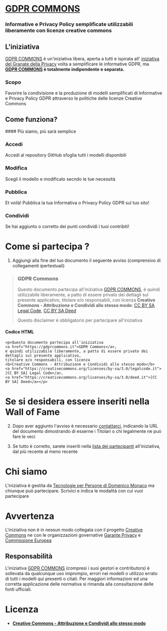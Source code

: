 # [GDPR COMMONS](https://www.gdprcommons.it)

### Informative e Privacy Policy semplificate utilizzabili liberamente con licenze creative commons


## L'iniziativa

[GDPR COMMONS](https://www.gdprcommons.it) è un'iniziativa libera, aperta a tutti e ispirata all' [iniziativa del Granate della Privacy](https://www.garanteprivacy.it/home/docweb/-/docweb-display/docweb/9684797) volta a semplificare le informative GDPR, ma **[GDPR COMMONS](https://www.gdprcommons.it) è totalmente indipendente e separata.**

### Scopo

Favorire la condivisione e la produzione di modelli semplificati di Informative e Privacy Policy GDPR attraverso le politiche delle licenze Creative Commons

## Come funziona?
#### Più siamo, più sarà semplice

### Accedi
Accedi al repository GitHub sfoglia tutti i modelli disponibili

### Modifica
Scegli il modello e modificalo secndo le tue necessità

### Pubblica
Et voilà! Pubblica la tua Informativa o Privacy Policy GDPR sul tuo sito!

### Condividi
Se hai aggiunto o corretto dei punti condividi i tuoi contribiti!

# Come si partecipa ?
1. Aggiungi alla fine del tuo documento il seguente avviso (comprensivo di collegamenti ipertestuali)

> ### GDPR Commons
> Questo documento partecipa all'iniziativa [GDPR COMMONS](https://www.gdprcommons.it), è quindi utilizzabile liberamente, a patto di essere privato dei dettagli sul presente applicativo, titolare e/o responsabili, con licenza **Creative Commons - Attribuzione e Condividi allo stesso modo**: [CC BY SA Legal Code](https://creativecommons.org/licenses/by-sa/3.0/legalcode.it), [CC BY SA Deed](https://creativecommons.org/licenses/by-sa/3.0/deed.it)
> 
> Questo disclaimer è obbligatorio per partecipare all'iniziativa

#### Codice HTML
	<p>Questo documento partecipa all'iniziativa 
	<a href="https://gdprcommons.it">GDPR Commons</a>, 
	è quindi utilizzabile liberamente, a patto di essere privato dei dettagli sul presente applicativo, 
	titolare e/o responsabili, con licenza 
	<b>Creative Commons - Attribuzione e Condividi allo stesso modo</b> 
	<a href="https://creativecommons.org/licenses/by-sa/3.0/legalcode.it">[CC BY SA] Legal Code</a>, 
	<a href="https://creativecommons.org/licenses/by-sa/3.0/deed.it">[CC BY SA] Deed</a></p>
	
	
# Se si desidera essere inseriti nella Wall of Fame
2. Dopo aver aggiunto l'avviso è necessario [contattarci](mailto:info@gdprcommons.it), indicando la URL del documento dimostrando di esserne i Titolari o chi legalmente ne può fare le veci

3. Se tutto è corretto, sarete inseriti nella [lista dei partecipanti](https://gdprcommons.it/walloffame.html) all'iniziativa, dal più recente al meno recente


# Chi siamo
L'iniziativa è gestita da [Tecnologie per Persone di Domenico Monaco](https://www.gdprcommons.it/#:~:text=%C3%A8%20gestita%20da-,Tecnologie%20per%20Persone%20di%20Domenico%20Monaco,-ma%20chiunque%20pu%C3%B2) ma chiunque può partecipare. Scrivici e indica le modalità con cui vuoi partecipare

# Avvertenza

L'iniziativa non è in nessun modo collegata con il progetto [Creative Commons](https://creativecommons.it/chapterIT) ne con le organizzazioni governative [Garante Privacy](https://www.garanteprivacy.it/) e [Commissione Europea](https://europa.eu/)

## Responsabilità

L'iniziativa [GDPR COMMONS](https://www.gdprcommons.it)  (compresi i suoi gestori e contributors) è sollevata da qualcunque uso imprompio, errori nei modelli o utilizzo errato di tutti i modelli qui presenti o citati. Per maggiori informazioni ed una corretta applicazione delle normativa si rimanda alla consultazione delle fonti ufficiali.

# Licenza 

- [**Creative Commons - Attribuzione e Condividi allo stesso modo**](https://github.com/Tecnologie-per-Persone/gdpr-commons#:~:text=2%20days%20ago-,LICENSE.md,-license%2C%20readme%2C%20logo)

